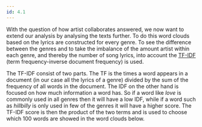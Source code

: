 ```yaml
---
id: 4.1
---
```


With the question of how artist collaborates answered, we now want to extend our analysis by analysing the texts further.
To do this word clouds based on the lyrics are constructed for every genre.
To see the difference between the genres and to take the imbalance of the amount artist within each genre, and thereby the number of song lyrics, into account the [TF-IDF](https://en.wikipedia.org/wiki/Tf%E2%80%93idf) (term frequency-inverse document frequency) is used.

The TF-IDF consist of two parts. The TF is the times a word appears in a document (in our case all the lyrics of a genre) divided by the sum of the frequency of all words in the document.
The IDF on the other hand is focused on how much information a word has.
So if a word like _love_ is commonly used in all genres then it will have a low IDF, while if a word such as _hillbilly_ is only used in few of the genres it will have a higher score.
The TF-IDF score is then the product of the two terms and is used to choose which 100 words are showed in the word clouds below.
